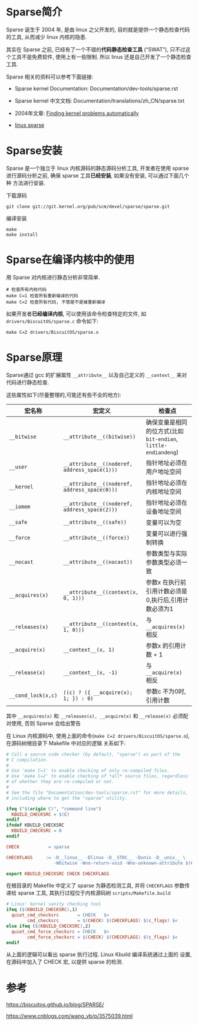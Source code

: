 
# Sparse简介

Sparse 诞生于 2004 年, 是由 linux 之父开发的, 目的就是提供一个静态检查代码 的工具, 从而减少 linux 内核的隐患. 

其实在 Sparse 之前, 已经有了一个不错的**代码静态检查工具** (“SWAT”), 只不过这个工具不是免费软件, 使用上有一些限制. 所以 linus 还是自己开发了一个静态检查工具. 

Sparse 相关的资料可以参考下面链接: 

- Sparse kernel Documentation: Documentation/dev-tools/sparse.rst

- Sparse kernel 中文文档: Documentation/translations/zh_CN/sparse.txt

- 2004年文章: [Finding kernel problems automatically](https://lwn.net/Articles/87538/)

- [linus sparse](https://yarchive.net/comp/linux/sparse.html)

# Sparse安装

Sparse 是一个独立于 linux 内核源码的静态源码分析工具, 开发者在使用 sparse 进行源码分析之前, 确保 sparse 工具**已经安装**, 如果没有安装, 可以通过下面几个种 方法进行安装. 

下载源码

```
git clone git://git.kernel.org/pub/scm/devel/sparse/sparse.git
```

编译安装

```
make
make install
```

# Sparse在编译内核中的使用

用 Sparse 对内核进行静态分析非常简单.

```
# 检查所有内核代码
make C=1 检查所有重新编译的代码
make C=2 检查所有代码, 不管是不是被重新编译
```

如果开发者**已经编译内核**, 可以使用该命令检查特定的文件, 如 `drivers/BiscuitOS/sparse.c` 命令如下: 

```
make C=2 drivers/BiscuitOS/sparse.o
```

# Sparse原理

Sparse通过 gcc 的扩展属性 `__attribute__` 以及自己定义的 `__context__` 来对代码进行静态检查.

这些属性如下(尽量整理的,可能还有些不全的地方):

宏名称 | 宏定义 | 检查点
---------|----------|---------
`__bitwise` | `__attribute__((bitwise))` | 确保变量是相同的位方式(比如 `bit-endian`, `little-endiandeng`)
`__user` | `__attribute__((noderef, address_space(1)))` | 指针地址必须在用户地址空间
`__kernel` | `__attribute__((noderef, address_space(0)))` | 指针地址必须在内核地址空间
`__iomem` | `__attribute__((noderef, address_space(2)))` | 指针地址必须在设备地址空间
`__safe` | `__attribute__((safe))` | 变量可以为空
`__force` | `__attribute__((force))` | 变量可以进行强制转换
`__nocast` | `__attribute__((nocast))` | 参数类型与实际参数类型必须一致
`__acquires(x)` | `__attribute__((context(x, 0, 1)))` | 参数x 在执行前引用计数必须是0,执行后,引用计数必须为1
`__releases(x)` | `__attribute__((context(x, 1, 0)))` | 与 `__acquires(x)` 相反
`__acquire(x)` | `__context__(x, 1)` | 参数x 的引用计数 + 1
`__release(x)` | `__context__(x, -1)` | 与 `__acquire(x)` 相反
`__cond_lock(x,c)` | `((c) ? ({ __acquire(x); 1; }) : 0)` | 参数c 不为0时,引用计数 

其中 `__acquires(x)` 和 `__releases(x), __acquire(x)` 和 `__release(x)` 必须配对使用, 否则 Sparse 会给出警告

在 Linux 内核源码中, 使用上面的命令(`make C=2 drivers/BiscuitOS/sparse.o`), 在源码树根目录下 Makefile 中对应的逻辑 关系如下: 

```makefile
# Call a source code checker (by default, "sparse") as part of the
# C compilation.
#
# Use 'make C=1' to enable checking of only re-compiled files.
# Use 'make C=2' to enable checking of *all* source files, regardless
# of whether they are re-compiled or not.
#
# See the file "Documentation/dev-tools/sparse.rst" for more details,
# including where to get the "sparse" utility.

ifeq ("$(origin C)", "command line")
  KBUILD_CHECKSRC = $(C)
endif
ifndef KBUILD_CHECKSRC
  KBUILD_CHECKSRC = 0
endif

CHECK           = sparse

CHECKFLAGS     := -D__linux__ -Dlinux -D__STDC__ -Dunix -D__unix__ \
                  -Wbitwise -Wno-return-void -Wno-unknown-attribute $(CF)

export KBUILD_CHECKSRC CHECK CHECKFLAGS
```

在根目录的 Makefile 中定义了 sparse 为静态检测工具, 并将 `CHECKFLAGS` 参数传递给 sparse 工具, 其执行过程位于内核源码树 `scripts/Makefile.build`

```makefile
# Linus' kernel sanity checking tool
ifeq ($(KBUILD_CHECKSRC),1)
  quiet_cmd_checksrc       = CHECK   $<
        cmd_checksrc       = $(CHECK) $(CHECKFLAGS) $(c_flags) $<
else ifeq ($(KBUILD_CHECKSRC),2)
  quiet_cmd_force_checksrc = CHECK   $<
        cmd_force_checksrc = $(CHECK) $(CHECKFLAGS) $(c_flags) $<
endif
```

从上面的逻辑可以看出 sparse 执行过程. Linux Kbuild 编译系统通过上面的 设置, 在源码中加入了 CHECK 宏, 以提供 sparse 的检测. 



# 参考

https://biscuitos.github.io/blog/SPARSE/

https://www.cnblogs.com/wang_yb/p/3575039.html